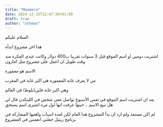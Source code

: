 ```yaml
---
title: "Maamora"
date: 2024-12-15T12:47:50+01:00
draft: true
author: "othman"
---
```


السلام عليكم

هدا اخر مشروع ابدأه

اشتريت دومين او اسم الموقع قبل 3 سنوات تقريبا ب400 دولار وكانت عندي الفكرة مند وقت طويل ان اعمل على مشروع متل امازون

الاسم هو معمورة

من لا يعرف غابة المعمورة هي اكبر غابة في المغرب

وهي اكبر غابة فلين(بلوط) في العالم

بعد ان اشتريت اسم الموقع في نفس الأسبوع تواصل معي شخص في اللينكدن قال لي هل تبيع الاسم .. حينها عرفت انها اول مرة اشتري اسم يستحق

لم اكن مستعد ولم ارد ان بدأ المشروع هدا العام لكن لعدة اسباب واهمها المشاركة في برنامج ريتيل جعلني انغمس في المشروع
